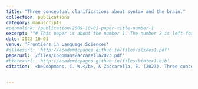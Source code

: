 ```yaml
---
title: "Three conceptual clarifications about syntax and the brain."
collection: publications
category: manuscripts
#permalink: /publication/2009-10-01-paper-title-number-1
excerpt: ""#'This paper is about the number 1. The number 2 is left for future work.'
date: 2023-10-01
venue: 'Frontiers in Language Sciences'
#slidesurl: 'http://academicpages.github.io/files/slides1.pdf'
paperurl: '/files/CoopmansZaccarella2023.pdf'
#bibtexurl: 'http://academicpages.github.io/files/bibtex1.bib'
citation: '<b>Coopmans, C. W.</b>, & Zaccarella, E. (2023). Three conceptual clarifications about syntax and the brain. <i>Frontiers in Language Sciences, 2</i>, 1218123.'


---
```

